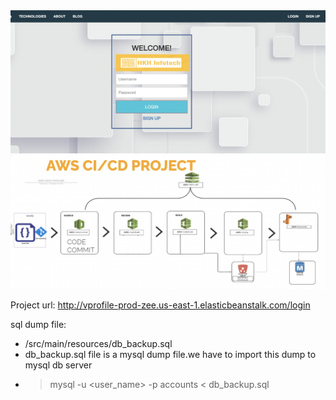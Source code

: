 <img src="final.png" alt="Alt text" title="Optional title">


<img src="image.png" alt="Alt text" title="Optional title">



Project url: http://vprofile-prod-zee.us-east-1.elasticbeanstalk.com/login



sql dump file:
- /src/main/resources/db_backup.sql
- db_backup.sql file is a mysql dump file.we have to import this dump to mysql db server
- > mysql -u <user_name> -p accounts < db_backup.sql


